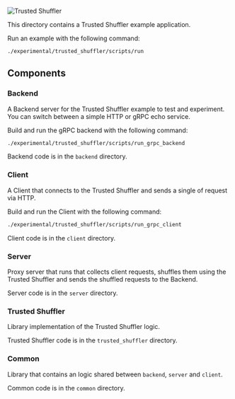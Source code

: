 ![Trusted Shuffler](..docs/oak-logo/svgs/oak-trusted-shuffler.svg?sanitize=true)

This directory contains a Trusted Shuffler example application.

Run an example with the following command:

```bash
./experimental/trusted_shuffler/scripts/run
```

## Components

### Backend

A Backend server for the Trusted Shuffler example to test and experiment. You
can switch between a simple HTTP or gRPC echo service.

Build and run the gRPC backend with the following command:

```bash
./experimental/trusted_shuffler/scripts/run_grpc_backend
```

Backend code is in the `backend` directory.

### Client

A Client that connects to the Trusted Shuffler and sends a single of request via
HTTP.

Build and run the Client with the following command:

```bash
./experimental/trusted_shuffler/scripts/run_grpc_client
```

Client code is in the `client` directory.

### Server

Proxy server that runs that collects client requests, shuffles them using the
Trusted Shuffler and sends the shuffled requests to the Backend.

Server code is in the `server` directory.

### Trusted Shuffler

Library implementation of the Trusted Shuffler logic.

Trusted Shuffler code is in the `trusted_shuffler` directory.

### Common

Library that contains an logic shared between `backend`, `server` and `client`.

Common code is in the `common` directory.

